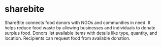# sharebite
ShareBite connects food donors with NGOs and communities in need. It helps reduce food waste by allowing businesses and individuals to donate surplus food. Donors list available items with details like type, quantity, and location. Recipients can request food from available donation.
